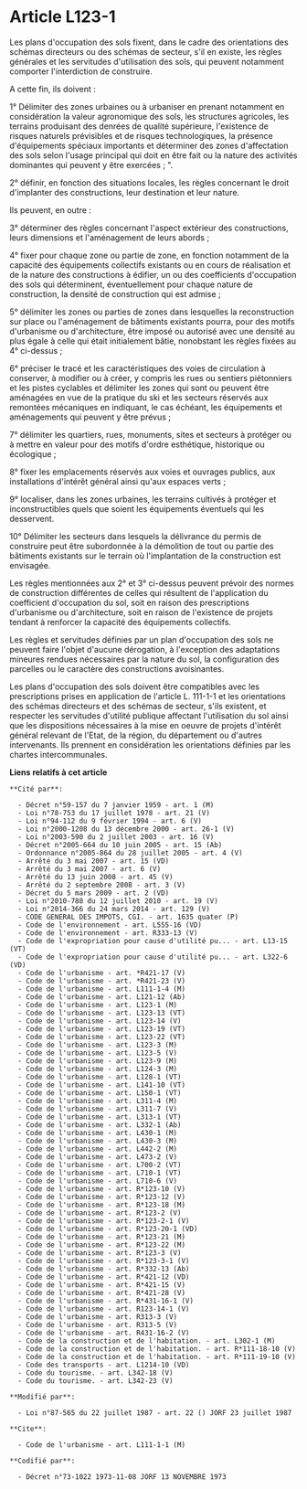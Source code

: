 # Article L123-1

Les plans d'occupation des sols fixent, dans le cadre des orientations des schémas directeurs ou des schémas de secteur, s'il
en existe, les règles générales et les servitudes d'utilisation des sols, qui peuvent notamment comporter l'interdiction de
construire. 

A cette fin, ils doivent :

1° Délimiter des zones urbaines ou à urbaniser en prenant notamment en considération la valeur agronomique des sols, les
structures agricoles, les terrains produisant des denrées de qualité supérieure, l'existence de risques naturels prévisibles
et de risques technologiques, la présence d'équipements spéciaux importants et déterminer des zones d'affectation des sols
selon l'usage principal qui doit en être fait ou la nature des activités dominantes qui peuvent y être exercées ; ".

2° définir, en fonction des situations locales, les règles concernant le droit d'implanter des constructions, leur
destination et leur nature. 

Ils peuvent, en outre :

3° déterminer des règles concernant l'aspect extérieur des constructions, leurs dimensions et l'aménagement de leurs abords ;

4° fixer pour chaque zone ou partie de zone, en fonction notamment de la capacité des équipements collectifs existants ou en
cours de réalisation et de la nature des constructions à édifier, un ou des coefficients d'occupation des sols qui
déterminent, éventuellement pour chaque nature de construction, la densité de construction qui est admise ;

5° délimiter les zones ou parties de zones dans lesquelles la reconstruction sur place ou l'aménagement de bâtiments
existants pourra, pour des motifs d'urbanisme ou d'architecture, être imposé ou autorisé avec une densité au plus égale à
celle qui était initialement bâtie, nonobstant les règles fixées au 4° ci-dessus ;

6° préciser le tracé et les caractéristiques des voies de circulation à conserver, à modifier ou à créer, y compris les rues
ou sentiers piétonniers et les pistes cyclables et délimiter les zones qui sont ou peuvent être aménagées en vue de la
pratique du ski et les secteurs réservés aux remontées mécaniques en indiquant, le cas échéant, les équipements et
aménagements qui peuvent y être prévus ; 

7° délimiter les quartiers, rues, monuments, sites et secteurs à protéger ou à mettre en valeur pour des motifs d'ordre
esthétique, historique ou écologique ; 

8° fixer les emplacements réservés aux voies et ouvrages publics, aux installations d'intérêt général ainsi qu'aux espaces
verts ; 

9° localiser, dans les zones urbaines, les terrains cultivés à protéger et inconstructibles quels que soient les équipements
éventuels qui les desservent.

10° Délimiter les secteurs dans lesquels la délivrance du permis de construire peut être subordonnée à la démolition de tout
ou partie des bâtiments existants sur le terrain où l'implantation de la construction est envisagée. 

Les règles mentionnées aux 2° et 3° ci-dessus peuvent prévoir des normes de construction différentes de celles qui résultent
de l'application du coefficient d'occupation du sol, soit en raison des prescriptions d'urbanisme ou d'architecture, soit en
raison de l'existence de projets tendant à renforcer la capacité des équipements collectifs. 

Les règles et servitudes définies par un plan d'occupation des sols ne peuvent faire l'objet d'aucune dérogation, à
l'exception des adaptations mineures rendues nécessaires par la nature du sol, la configuration des parcelles ou le caractère
des constructions avoisinantes. 

Les plans d'occupation des sols doivent être compatibles avec les prescriptions prises en application de l'article L. 111-1-1
et les orientations des schémas directeurs et des schémas de secteur, s'ils existent, et respecter les servitudes d'utilité
publique affectant l'utilisation du sol ainsi que les dispositions nécessaires à la mise en oeuvre de projets d'intérêt
général relevant de l'Etat, de la région, du département ou d'autres intervenants. Ils prennent en considération les
orientations définies par les chartes intercommunales.

**Liens relatifs à cet article**

	**Cité par**:

	  - Décret n°59-157 du 7 janvier 1959 - art. 1 (M)
	  - Loi n°78-753 du 17 juillet 1978 - art. 21 (V)
	  - Loi n°94-112 du 9 février 1994 - art. 6 (V)
	  - Loi n°2000-1208 du 13 décembre 2000 - art. 26-1 (V)
	  - Loi n°2003-590 du 2 juillet 2003 - art. 16 (V)
	  - Décret n°2005-664 du 10 juin 2005 - art. 15 (Ab)
	  - Ordonnance n°2005-864 du 28 juillet 2005 - art. 4 (V)
	  - Arrêté du 3 mai 2007 - art. 15 (VD)
	  - Arrêté du 3 mai 2007 - art. 6 (V)
	  - Arrêté du 13 juin 2008 - art. 45 (V)
	  - Arrêté du 2 septembre 2008 - art. 3 (V)
	  - Décret du 5 mars 2009 - art. 2 (VD)
	  - Loi n°2010-788 du 12 juillet 2010 - art. 19 (V)
	  - Loi n°2014-366 du 24 mars 2014 - art. 129 (V)
	  - CODE GENERAL DES IMPOTS, CGI. - art. 1635 quater (P)
	  - Code de l'environnement - art. L555-16 (VD)
	  - Code de l'environnement - art. R333-13 (V)
	  - Code de l'expropriation pour cause d'utilité pu... - art. L13-15 (VT)
	  - Code de l'expropriation pour cause d'utilité pu... - art. L322-6 (VD)
	  - Code de l'urbanisme - art. *R421-17 (V)
	  - Code de l'urbanisme - art. *R421-23 (V)
	  - Code de l'urbanisme - art. L111-1-4 (M)
	  - Code de l'urbanisme - art. L121-12 (Ab)
	  - Code de l'urbanisme - art. L123-1 (M)
	  - Code de l'urbanisme - art. L123-13 (VT)
	  - Code de l'urbanisme - art. L123-14 (V)
	  - Code de l'urbanisme - art. L123-19 (VT)
	  - Code de l'urbanisme - art. L123-22 (VT)
	  - Code de l'urbanisme - art. L123-3 (M)
	  - Code de l'urbanisme - art. L123-5 (V)
	  - Code de l'urbanisme - art. L123-9 (M)
	  - Code de l'urbanisme - art. L124-3 (M)
	  - Code de l'urbanisme - art. L128-1 (VT)
	  - Code de l'urbanisme - art. L141-10 (VT)
	  - Code de l'urbanisme - art. L150-1 (VT)
	  - Code de l'urbanisme - art. L311-4 (M)
	  - Code de l'urbanisme - art. L311-7 (V)
	  - Code de l'urbanisme - art. L313-1 (VT)
	  - Code de l'urbanisme - art. L332-1 (Ab)
	  - Code de l'urbanisme - art. L430-1 (M)
	  - Code de l'urbanisme - art. L430-3 (M)
	  - Code de l'urbanisme - art. L442-2 (M)
	  - Code de l'urbanisme - art. L473-2 (V)
	  - Code de l'urbanisme - art. L700-2 (VT)
	  - Code de l'urbanisme - art. L710-1 (VT)
	  - Code de l'urbanisme - art. L710-6 (V)
	  - Code de l'urbanisme - art. R*123-10 (V)
	  - Code de l'urbanisme - art. R*123-12 (V)
	  - Code de l'urbanisme - art. R*123-18 (M)
	  - Code de l'urbanisme - art. R*123-2 (V)
	  - Code de l'urbanisme - art. R*123-2-1 (V)
	  - Code de l'urbanisme - art. R*123-20-1 (VD)
	  - Code de l'urbanisme - art. R*123-21 (M)
	  - Code de l'urbanisme - art. R*123-22 (M)
	  - Code de l'urbanisme - art. R*123-3 (V)
	  - Code de l'urbanisme - art. R*123-3-1 (V)
	  - Code de l'urbanisme - art. R*332-13 (Ab)
	  - Code de l'urbanisme - art. R*421-12 (VD)
	  - Code de l'urbanisme - art. R*421-15 (V)
	  - Code de l'urbanisme - art. R*421-28 (V)
	  - Code de l'urbanisme - art. R*431-16-1 (V)
	  - Code de l'urbanisme - art. R123-14-1 (V)
	  - Code de l'urbanisme - art. R313-3 (V)
	  - Code de l'urbanisme - art. R313-5 (V)
	  - Code de l'urbanisme - art. R431-16-2 (V)
	  - Code de la construction et de l'habitation. - art. L302-1 (M)
	  - Code de la construction et de l'habitation. - art. R*111-18-10 (V)
	  - Code de la construction et de l'habitation. - art. R*111-19-10 (V)
	  - Code des transports - art. L1214-10 (VD)
	  - Code du tourisme. - art. L342-18 (V)
	  - Code du tourisme. - art. L342-23 (V)

	**Modifié par**:

	  - Loi n°87-565 du 22 juillet 1987 - art. 22 () JORF 23 juillet 1987

	**Cite**:

	  - Code de l'urbanisme - art. L111-1-1 (M)

	**Codifié par**:

	  - Décret n°73-1022 1973-11-08 JORF 13 NOVEMBRE 1973
